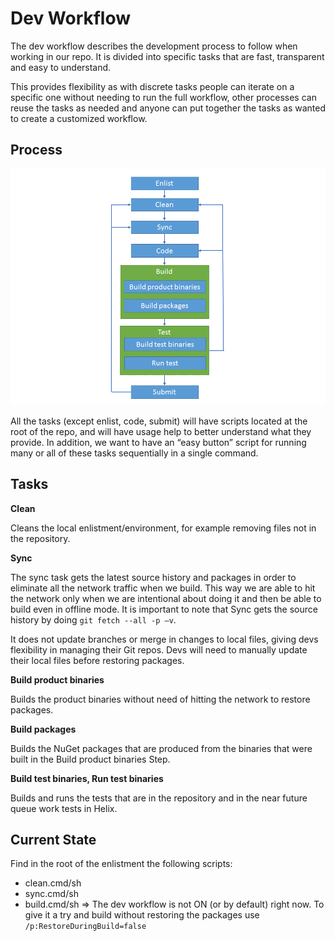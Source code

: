 Dev Workflow
===============

The dev workflow describes the development process to follow when working in our repo. 
It is divided into specific tasks that are fast, transparent and easy to understand.

This provides flexibility as with discrete tasks people can iterate on a specific one without needing to run the full workflow, other processes can reuse the tasks as needed and anyone can put together the tasks as wanted to create a customized workflow.

## Process 
![Dev Workflow process](../images/dev-workflow.png)

All the tasks (except enlist, code, submit) will have scripts located at the root of the repo, and will have usage help to better understand what they provide.
In addition, we want to have an “easy button” script for running many or all of these tasks sequentially in a single command.

## Tasks

**Clean**

Cleans the local enlistment/environment, for example removing files not in the repository. 

**Sync**

The sync task gets the latest source history and packages in order to eliminate all the network traffic when we build. This way we are able to hit the network only when we are intentional about doing it and then be able to build even in offline mode. 
It is important to note that Sync gets the source history by doing `git fetch --all -p –v`.

It does not update branches or merge in changes to local files, giving devs flexibility in managing their Git repos. Devs will need to manually update their local files before restoring packages.

**Build product binaries**

Builds the product binaries without need of hitting the network to restore packages.

**Build packages**

Builds the NuGet packages that are produced from the binaries that were built in the Build product binaries Step.

**Build test binaries, Run test binaries**

Builds and runs the tests that are in the repository and in the near future queue work tests in Helix.


## Current State

Find in the root of the enlistment the following scripts:
* clean.cmd/sh
* sync.cmd/sh
* build.cmd/sh => The dev workflow is not ON (or by default) right now. To give it a try and build without restoring the packages use `/p:RestoreDuringBuild=false`